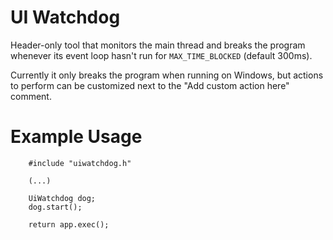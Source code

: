 UI Watchdog
===========

Header-only tool that monitors the main thread and breaks the program whenever
its event loop hasn't run for `MAX_TIME_BLOCKED` (default 300ms).

Currently it only breaks the program when running on Windows, but actions to perform
can be customized next to the "Add custom action here" comment.


Example Usage
==============


```
    #include "uiwatchdog.h"

    (...)

    UiWatchdog dog;
    dog.start();

    return app.exec();
```
